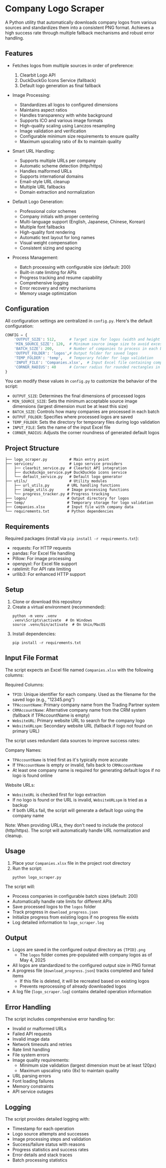 # Company Logo Scraper

A Python utility that automatically downloads company logos from various sources and standardizes them into a consistent PNG format. Achieves a high success rate through multiple fallback mechanisms and robust error handling.

## Features

- Fetches logos from multiple sources in order of preference:
  1. Clearbit Logo API
  2. DuckDuckGo Icons Service (fallback)
  3. Default logo generation as final fallback

- Image Processing:
  - Standardizes all logos to configured dimensions
  - Maintains aspect ratios
  - Handles transparency with white background
  - Supports ICO and various image formats
  - High-quality scaling using Lanczos resampling
  - Image validation and verification
  - Configurable minimum size requirements to ensure quality
  - Maximum upscaling ratio of 8x to maintain quality

- Smart URL Handling:
  - Supports multiple URLs per company
  - Automatic scheme detection (http/https)
  - Handles malformed URLs
  - Supports international domains
  - Email-style URL cleanup
  - Multiple URL fallbacks
  - Domain extraction and normalization

- Default Logo Generation:
  - Professional color schemes
  - Company initials with proper centering
  - Multi-language support (English, Japanese, Chinese, Korean)
  - Multiple font fallbacks
  - High-quality font rendering
  - Automatic text layout for long names
  - Visual weight compensation
  - Consistent sizing and spacing

- Process Management:
  - Batch processing with configurable size (default: 200)
  - Built-in rate limiting for APIs
  - Progress tracking and resume capability
  - Comprehensive logging
  - Error recovery and retry mechanisms
  - Memory usage optimization

## Configuration

All configuration settings are centralized in `config.py`. Here's the default configuration:

```python
CONFIG = {
    'OUTPUT_SIZE': 512,      # Target size for logos (width and height in pixels)
    'MIN_SOURCE_SIZE': 120,  # Minimum source image size to avoid excessive upscaling
    'BATCH_SIZE': 200,       # Number of companies to process in each batch
    'OUTPUT_FOLDER': 'logos',# Output folder for saved logos
    'TEMP_FOLDER': 'temp',   # Temporary folder for logo validation
    'INPUT_FILE': 'Companies.xlsx',  # Input Excel file containing company data
    'CORNER_RADIUS': 40      # Corner radius for rounded rectangles in default logos
}
```

You can modify these values in `config.py` to customize the behavior of the script:
- `OUTPUT_SIZE`: Determines the final dimensions of processed logos
- `MIN_SOURCE_SIZE`: Sets the minimum acceptable source image dimensions (largest dimension must be at least this size)
- `BATCH_SIZE`: Controls how many companies are processed in each batch
- `OUTPUT_FOLDER`: Specifies where processed logos are saved
- `TEMP_FOLDER`: Sets the directory for temporary files during logo validation
- `INPUT_FILE`: Sets the name of the input Excel file
- `CORNER_RADIUS`: Adjusts the corner roundness of generated default logos

## Project Structure

```
├── logo_scraper.py          # Main entry point
├── services/                # Logo service providers
│   ├── clearbit_service.py  # Clearbit API integration
│   ├── duckduckgo_service.py# DuckDuckGo icons service
│   └── default_service.py   # Default logo generator
├── utils/                   # Utility modules
│   ├── url_utils.py        # URL handling functions
│   ├── image_utils.py      # Image processing functions
│   └── progress_tracker.py # Progress tracking
├── logos/                  # Output directory for logos
├── temp/                   # Temporary storage for logo validation
├── Companies.xlsx          # Input file with company data
└── requirements.txt        # Python dependencies
```

## Requirements

Required packages (install via `pip install -r requirements.txt`):
- requests: For HTTP requests
- pandas: For Excel file handling
- Pillow: For image processing
- openpyxl: For Excel file support
- ratelimit: For API rate limiting
- urllib3: For enhanced HTTP support

## Setup

1. Clone or download this repository
2. Create a virtual environment (recommended):
   ```
   python -m venv .venv
   .venv\Scripts\activate  # On Windows
   source .venv/bin/activate  # On Unix/MacOS
   ```
3. Install dependencies:
   ```
   pip install -r requirements.txt
   ```

## Input File Format

The script expects an Excel file named `Companies.xlsx` with the following columns:

Required Columns:
- `TPID`: Unique identifier for each company. Used as the filename for the saved logo (e.g., "12345.png")
- `TPAccountName`: Primary company name from the Trading Partner system
- `CRMAccountName`: Alternative company name from the CRM system (fallback if TPAccountName is empty)
- `WebsiteURL`: Primary website URL to search for the company logo
- `WebsiteURLspm`: Secondary website URL (fallback if logo not found on primary URL)

The script uses redundant data sources to improve success rates:

Company Names:
- `TPAccountName` is tried first as it's typically more accurate
- If `TPAccountName` is empty or invalid, falls back to `CRMAccountName`
- At least one company name is required for generating default logos if no logo is found online

Website URLs:
- `WebsiteURL` is checked first for logo extraction
- If no logo is found or the URL is invalid, `WebsiteURLspm` is tried as a backup
- If both URLs fail, the script will generate a default logo using the company name

Note: When providing URLs, they don't need to include the protocol (http/https). The script will automatically handle URL normalization and cleanup.

## Usage

1. Place your `Companies.xlsx` file in the project root directory
2. Run the script:
   ```
   python logo_scraper.py
   ```

The script will:
- Process companies in configurable batch sizes (default: 200)
- Automatically handle rate limits for different APIs
- Save processed logos to the `logos` folder
- Track progress in `download_progress.json`
- Initialize progress from existing logos if no progress file exists
- Log detailed information to `logo_scraper.log`

## Output

- Logos are saved in the configured output directory as `{TPID}.png`
  - The `logos` folder comes pre-populated with company logos as of May 4, 2025
- All logos are standardized to the configured output size in PNG format
- A progress file (`download_progress.json`) tracks completed and failed items
  - If this file is deleted, it will be recreated based on existing logos
  - Prevents reprocessing of already downloaded logos
- A log file (`logo_scraper.log`) contains detailed operation information

## Error Handling

The script includes comprehensive error handling for:
- Invalid or malformed URLs
- Failed API requests
- Invalid image data
- Network timeouts and retries
- Rate limit handling
- File system errors
- Image quality requirements:
  - Minimum size validation (largest dimension must be at least 120px)
  - Maximum upscaling ratio (8x) to maintain quality
- URL parsing errors
- Font loading failures
- Memory constraints
- API service outages

## Logging

The script provides detailed logging with:
- Timestamp for each operation
- Logo source attempts and successes
- Image processing steps and validation
- Success/failure status with reasons
- Progress statistics and success rates
- Error details and stack traces
- Batch processing statistics